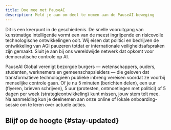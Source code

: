```yaml
---
title: Doe mee met PauseAI
description: Meld je aan om deel te nemen aan de PauseAI-beweging
---
```

 <!-- end of frontmatter metadata, dashes above need to stay -->

<script>
    import TallyEmbed from '$lib/components/TallyEmbed.svelte'
    import NewsletterSignup from '$lib/components/NewsletterSignup.svelte'
</script>

Dit is een keerpunt in de geschiedenis.
De snelle vooruitgang van kunstmatige intelligentie vormt een van de meest ingrijpende en risicovolle technologische ontwikkelingen ooit.
Wij eisen dat politici en bedrijven de ontwikkeling van AGI pauzeren totdat er internationale veiligheidsafspraken zijn gemaakt.
Sluit je aan bij ons wereldwijde netwerk dat opkomt voor democratische controle op AI.

PauseAI Global verenigt bezorgde burgers — wetenschappers, ouders, studenten, werknemers en gemeenschapsleiders — die geloven dat transformatieve technologieën publieke inbreng vereisen voordat ze voorbij menselijke controle gaan.
Of je nu 5 minuten (berichten delen), een uur (flyeren, brieven schrijven), 5 uur (protesten, ontmoetingen met politici) of 5 dagen per week (strategieontwikkeling) kunt missen, jouw stem telt mee.
Na aanmelding kun je deelnemen aan onze online of lokale onboarding-sessie om te leren over actuele acties.

<TallyEmbed formId="wbGvKe" />

## Blijf op de hoogte {#stay-updated}

<NewsletterSignup />